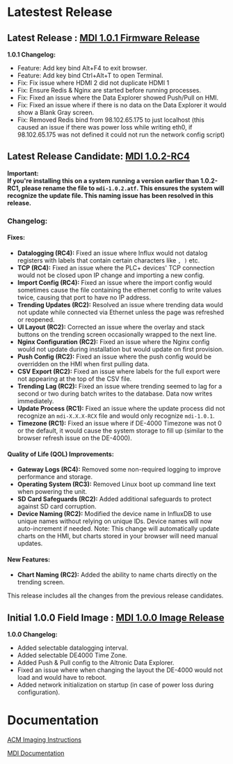 # Latestest Release #
## Latest Release : [MDI 1.0.1 Firmware Release](https://github.com/Altronic-LLC/Altronic-Public-Files/blob/main/ACM4000_Releases/mdi-1.0.1.atf)

**1.0.1 Changelog:**
- Feature: Add key bind Alt+F4 to exit browser.
- Feature: Add key bind Ctrl+Alt+T to open Terminal.
- Fix: Fix issue where HDMI 2 did not duplicate HDMI 1
- Fix: Ensure Redis & Nginx are started before running processes.
- Fix: Fixed an issue where the Data Explorer showed Push/Pull on HMI.
- Fix: Fixed an issue where if there is no data on the Data Explorer it would show a Blank Gray screen.
- Fix: Removed Redis bind from 98.102.65.175 to just localhost (this caused an issue if there was power loss while writing eth0, if 98.102.65.175 was not defined it could not run the network config script)

## Latest Release Candidate: [MDI 1.0.2-RC4](https://github.com/Altronic-LLC/Altronic-Public-Files/blob/main/ACM4000_Releases/MDI_1.0.2-RC/mdi-1.0.2-RC4.atf)
**Important:**  
**If you're installing this on a system running a version earlier than 1.0.2-RC1, please rename the file to `mdi-1.0.2.atf`. This ensures the system will recognize the update file. This naming issue has been resolved in this release.**

### Changelog:

#### Fixes:
- **Datalogging (RC4):** Fixed an issue where Influx would not datalog registers with labels that contain certain characters like `, )` etc.
- **TCP (RC4):** Fixed an issue where the PLC+ devices' TCP connection would not be closed upon IP change and importing a new config.
- **Import Config (RC4):** Fixed an issue where the import config would sometimes cause the file containing the ethernet config to write values twice, causing that port to have no IP address.
- **Trending Updates (RC2):** Resolved an issue where trending data would not update while connected via Ethernet unless the page was refreshed or reopened.
- **UI Layout (RC2):** Corrected an issue where the overlay and stack buttons on the trending screen occasionally wrapped to the next line.
- **Nginx Configuration (RC2):** Fixed an issue where the Nginx config would not update during installation but would update on first provision.
- **Push Config (RC2):** Fixed an issue where the push config would be overridden on the HMI when first pulling data.
- **CSV Export (RC2):** Fixed an issue where labels for the full export were not appearing at the top of the CSV file.
- **Trending Lag (RC2):** Fixed an issue where trending seemed to lag for a second or two during batch writes to the database. Data now writes immediately.
- **Update Process (RC1):** Fixed an issue where the update process did not recognize an `mdi-X.X.X-RCX` file and would only recognize `mdi-1.0.1`.
- **Timezone (RC1):** Fixed an issue where if DE-4000 Timezone was not 0 or the default, it would cause the system storage to fill up (similar to the browser refresh issue on the DE-4000).

#### Quality of Life (QOL) Improvements:
- **Gateway Logs (RC4):** Removed some non-required logging to improve performance and storage.
- **Operating System (RC3):** Removed Linux boot up command line text when powering the unit.
- **SD Card Safeguards (RC2):** Added additional safeguards to protect against SD card corruption.
- **Device Naming (RC2):** Modified the device name in InfluxDB to use unique names without relying on unique IDs. Device names will now auto-increment if needed. Note: This change will automatically update charts on the HMI, but charts stored in your browser will need manual updates.

#### New Features:
- **Chart Naming (RC2):** Added the ability to name charts directly on the trending screen.

This release includes all the changes from the previous release candidates.


## Initial 1.0.0 Field Image : [MDI 1.0.0 Image Release](https://github.com/Altronic-LLC/Altronic-Public-Files/blob/main/ACM4000_Releases/MDI_1.0.0.zip)

**1.0.0 Changelog:**
- Added selectable datalogging interval.
- Added selectable DE4000 Time Zone.
- Added Push & Pull config to the Altronic Data Explorer.
- Fixed an issue where when changing the layout the DE-4000 would not load and would have to reboot.
- Added network initialization on startup (in case of power loss during configuration).

# Documentation #
[ACM Imaging Instructions](https://github.com/Altronic-LLC/Altronic-Public-Files/blob/main/ACM4000_Releases/ACM%20imaging_R2.docx)

[MDI Documentation](https://github.com/Altronic-LLC/Altronic-Public-Files/blob/main/ACM4000_Releases/Altronic%20MDI%20Documentation7-23-2024.docx)


